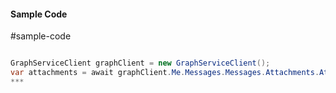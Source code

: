 #### Sample Code
#sample-code 

```C#

GraphServiceClient graphClient = new GraphServiceClient();
var attachments = await graphClient.Me.Messages.Messages.Attachments.Attachments.Request().GetAsync();
*** 

```